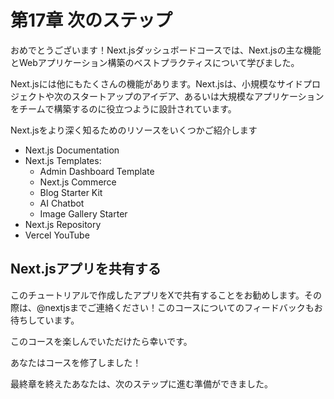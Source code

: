 # 第17章 次のステップ
おめでとうございます！Next.jsダッシュボードコースでは、Next.jsの主な機能とWebアプリケーション構築のベストプラクティスについて学びました。

Next.jsには他にもたくさんの機能があります。Next.jsは、小規模なサイドプロジェクトや次のスタートアップのアイデア、あるいは大規模なアプリケーションをチームで構築するのに役立つように設計されています。

Next.jsをより深く知るためのリソースをいくつかご紹介します

* Next.js Documentation
* Next.js Templates:
  * Admin Dashboard Template
  * Next.js Commerce
  * Blog Starter Kit
  * AI Chatbot
  * Image Gallery Starter
* Next.js Repository
* Vercel YouTube

## Next.jsアプリを共有する
このチュートリアルで作成したアプリをXで共有することをお勧めします。その際は、@nextjsまでご連絡ください！このコースについてのフィードバックもお待ちしています。

このコースを楽しんでいただけたら幸いです。

あなたはコースを修了しました！

最終章を終えたあなたは、次のステップに進む準備ができました。
